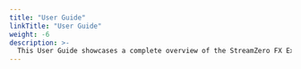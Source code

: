 ```yaml
---
title: "User Guide"
linkTitle: "User Guide"
weight: -6
description: >-
  This User Guide showcases a complete overview of the StreamZero FX Executions/Packages Framework. Working along typical patterns for engineers working with the StreamZero Data Platform.
---
```


